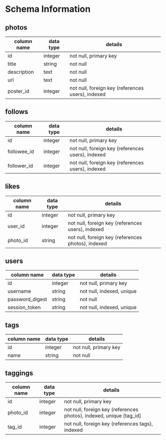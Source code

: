 # Schema Information

## photos
column name | data type | details
------------|-----------|-----------------------
id          | integer   | not null, primary key
title       | string    | not null
description | text      | not null
url         | text      | not null
poster_id   | integer   | not null, foreign key (references users), indexed

## follows
column name | data type | details
------------|-----------|-----------------------
id          | integer   | not null, primary key
followee_id   | integer   | not null, foreign key (references users), indexed
follower_id   | integer   | not null, foreign key (references users), indexed

## likes
column name | data type | details
------------|-----------|-----------------------
id          | integer   | not null, primary key
user_id     | integer   | not null, foreign key (references users), indexed
photo_id     | string    | not null, foreign key (references photos), indexed

## users
column name     | data type | details
----------------|-----------|-----------------------
id              | integer   | not null, primary key
username        | string    | not null, indexed, unique
password_digest | string    | not null
session_token   | string    | not null, indexed, unique

## tags
column name | data type | details
------------|-----------|-----------------------
id          | integer   | not null, primary key
name        | string    | not null

## taggings
column name | data type | details
------------|-----------|-----------------------
id          | integer   | not null, primary key
photo_id     | integer   | not null, foreign key (references photos), indexed, unique [tag_id]
tag_id      | integer   | not null, foreign key (references tags), indexed
